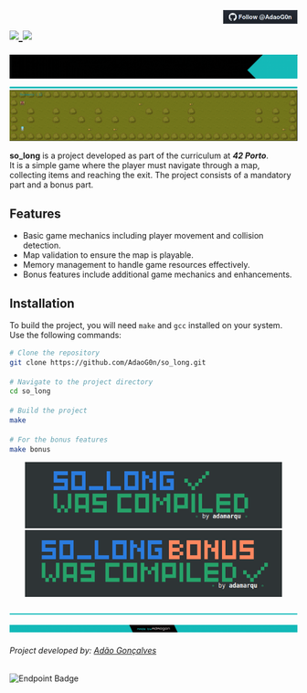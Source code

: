 <a href="https://github.com/AdaoG0n" style="pointer-events: none;"> <img src="https://github.com/AdaoG0n/AdaoG0n/blob/main/assests/Followbutton.png" width="130" align="right"/></a>

# <a href="#" style="pointer-events: none;"> <img src="https://img.shields.io/badge/status-0%20%2F%20100%20%E2%98%85-success?color=%2312bab9&style=flat-square"/> <img src="https://img.shields.io/github/last-commit/AdaoG0n/so_long?style=flat-square&color=%2312bab9" /> </a>
![](https://github.com/AdaoG0n/AdaoG0n/blob/main/assests/animated%20gifs/so_long.gif)
![](https://github.com/AdaoG0n/AdaoG0n/blob/main/assests/bar.png)
![](https://github.com/AdaoG0n/AdaoG0n/blob/main/assests/so_long.png)

**so_long** is a project developed as part of the curriculum at ***42 Porto***. <br>
It is a simple game where the player must navigate through a map, collecting items and reaching the exit. The project consists of a mandatory part and a bonus part.

## Features

- Basic game mechanics including player movement and collision detection.
- Map validation to ensure the map is playable.
- Memory management to handle game resources effectively.
- Bonus features include additional game mechanics and enhancements.

## Installation

To build the project, you will need `make` and `gcc` installed on your system. Use the following commands:

```sh
# Clone the repository
git clone https://github.com/AdaoG0n/so_long.git

# Navigate to the project directory
cd so_long

# Build the project
make

# For the bonus features
make bonus
```

<div align="center">
<img width="450" src="https://github.com/AdaoG0n/AdaoG0n/blob/main/assests/slcomp.png"/>
<img width="450" src="https://github.com/AdaoG0n/AdaoG0n/blob/main/assests/slbcomp.png"/>
</div>

![](https://github.com/AdaoG0n/AdaoG0n/blob/main/assests/bar.png)

![](https://github.com/AdaoG0n/AdaoG0n/blob/main/assests/animated%20gifs/madeby.gif)
###### Project developed by: [Adão Gonçalves](https://github.com/AdaoG0n)

![Endpoint Badge](https://img.shields.io/endpoint?url=https%3A%2F%2Fhits.dwyl.com%2FAdaoG0n%2Fso_long.json&style=flat-square&labelColor=black&color=blue)
